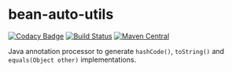 # bean-auto-utils
[![Codacy Badge](https://api.codacy.com/project/badge/Grade/f712951f2e3841a6bcb214b062ff74e1)](https://www.codacy.com/app/dve/bean-auto-utils?utm_source=github.com&amp;utm_medium=referral&amp;utm_content=dve/bean-auto-utils&amp;utm_campaign=Badge_Grade) [![Build Status](https://travis-ci.org/dve/bean-auto-utils.svg?branch=master)](https://travis-ci.org/dve/bean-auto-utils) [![Maven Central](https://img.shields.io/maven-central/v/net.vergien.bau/bean-auto-utils-parent.svg)]()

Java annotation processor to generate `hashCode()`, `toString()` and `equals(Object other)` implementations.

